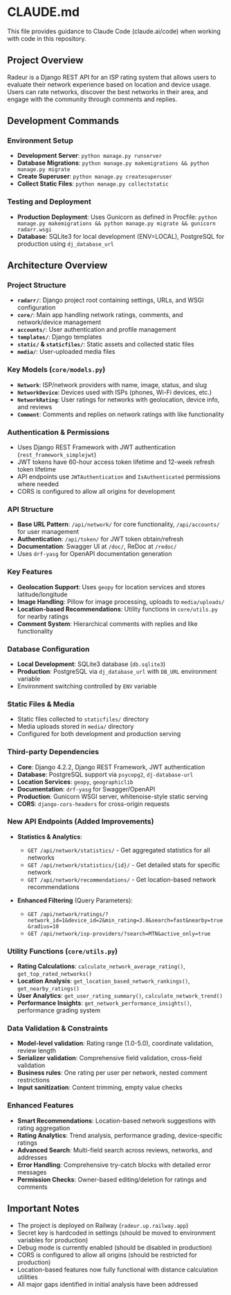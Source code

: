 # CLAUDE.md

This file provides guidance to Claude Code (claude.ai/code) when working with code in this repository.

## Project Overview

Radeur is a Django REST API for an ISP rating system that allows users to evaluate their network experience based on location and device usage. Users can rate networks, discover the best networks in their area, and engage with the community through comments and replies.

## Development Commands

### Environment Setup
- **Development Server**: `python manage.py runserver`
- **Database Migrations**: `python manage.py makemigrations && python manage.py migrate`
- **Create Superuser**: `python manage.py createsuperuser`
- **Collect Static Files**: `python manage.py collectstatic`

### Testing and Deployment
- **Production Deployment**: Uses Gunicorn as defined in Procfile: `python manage.py makemigrations && python manage.py migrate && gunicorn radarr.wsgi`
- **Database**: SQLite3 for local development (ENV=LOCAL), PostgreSQL for production using `dj_database_url`

## Architecture Overview

### Project Structure
- **`radarr/`**: Django project root containing settings, URLs, and WSGI configuration
- **`core/`**: Main app handling network ratings, comments, and network/device management
- **`accounts/`**: User authentication and profile management
- **`templates/`**: Django templates
- **`static/` & `staticfiles/`**: Static assets and collected static files
- **`media/`**: User-uploaded media files

### Key Models (`core/models.py`)
- **`Network`**: ISP/network providers with name, image, status, and slug
- **`NetworkDevice`**: Devices used with ISPs (phones, Wi-Fi devices, etc.)
- **`NetworkRating`**: User ratings for networks with geolocation, device info, and reviews
- **`Comment`**: Comments and replies on network ratings with like functionality

### Authentication & Permissions
- Uses Django REST Framework with JWT authentication (`rest_framework_simplejwt`)
- JWT tokens have 60-hour access token lifetime and 12-week refresh token lifetime
- API endpoints use `JWTAuthentication` and `IsAuthenticated` permissions where needed
- CORS is configured to allow all origins for development

### API Structure
- **Base URL Pattern**: `/api/network/` for core functionality, `/api/accounts/` for user management
- **Authentication**: `/api/token/` for JWT token obtain/refresh
- **Documentation**: Swagger UI at `/doc/`, ReDoc at `/redoc/`
- Uses `drf-yasg` for OpenAPI documentation generation

### Key Features
- **Geolocation Support**: Uses `geopy` for location services and stores latitude/longitude
- **Image Handling**: Pillow for image processing, uploads to `media/uploads/`
- **Location-based Recommendations**: Utility functions in `core/utils.py` for nearby ratings
- **Comment System**: Hierarchical comments with replies and like functionality

### Database Configuration
- **Local Development**: SQLite3 database (`db.sqlite3`)
- **Production**: PostgreSQL via `dj_database_url` with `DB_URL` environment variable
- Environment switching controlled by `ENV` variable

### Static Files & Media
- Static files collected to `staticfiles/` directory
- Media uploads stored in `media/` directory
- Configured for both development and production serving

### Third-party Dependencies
- **Core**: Django 4.2.2, Django REST Framework, JWT authentication
- **Database**: PostgreSQL support via `psycopg2`, `dj-database-url`
- **Location Services**: `geopy`, `geographiclib`
- **Documentation**: `drf-yasg` for Swagger/OpenAPI
- **Production**: Gunicorn WSGI server, whitenoise-style static serving
- **CORS**: `django-cors-headers` for cross-origin requests

### New API Endpoints (Added Improvements)

- **Statistics & Analytics**:
  - `GET /api/network/statistics/` - Get aggregated statistics for all networks
  - `GET /api/network/statistics/{id}/` - Get detailed stats for specific network
  - `GET /api/network/recommendations/` - Get location-based network recommendations

- **Enhanced Filtering** (Query Parameters):
  - `GET /api/network/ratings/?network_id=1&device_id=2&min_rating=3.0&search=fast&nearby=true&radius=10`
  - `GET /api/network/isp-providers/?search=MTN&active_only=true`

### Utility Functions (`core/utils.py`)

- **Rating Calculations**: `calculate_network_average_rating()`, `get_top_rated_networks()`
- **Location Analysis**: `get_location_based_network_rankings()`, `get_nearby_ratings()`
- **User Analytics**: `get_user_rating_summary()`, `calculate_network_trend()`
- **Performance Insights**: `get_network_performance_insights()`, performance grading system

### Data Validation & Constraints

- **Model-level validation**: Rating range (1.0-5.0), coordinate validation, review length
- **Serializer validation**: Comprehensive field validation, cross-field validation
- **Business rules**: One rating per user per network, nested comment restrictions
- **Input sanitization**: Content trimming, empty value checks

### Enhanced Features

- **Smart Recommendations**: Location-based network suggestions with rating aggregation
- **Rating Analytics**: Trend analysis, performance grading, device-specific ratings
- **Advanced Search**: Multi-field search across reviews, networks, and addresses
- **Error Handling**: Comprehensive try-catch blocks with detailed error messages
- **Permission Checks**: Owner-based editing/deletion for ratings and comments

## Important Notes

- The project is deployed on Railway (`radeur.up.railway.app`)
- Secret key is hardcoded in settings (should be moved to environment variables for production)
- Debug mode is currently enabled (should be disabled in production)
- CORS is configured to allow all origins (should be restricted for production)
- Location-based features now fully functional with distance calculation utilities
- All major gaps identified in initial analysis have been addressed
